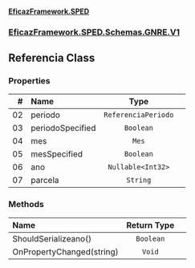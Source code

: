 #### [EficazFramework.SPED](EficazFrameworkSPED.md 'EficazFramework SPED')
### [EficazFramework.SPED.Schemas.GNRE.V1](EficazFramework.SPED.Schemas.GNRE.V1.md 'EficazFramework.SPED.Schemas.GNRE.V1')

## Referencia Class
### Properties

| # | Name | Type | |
| ---: | :--- | :---: | :--- |
| 02 | periodo | `ReferenciaPeriodo` |  |
| 03 | periodoSpecified | `Boolean` |  |
| 04 | mes | `Mes` |  |
| 05 | mesSpecified | `Boolean` |  |
| 06 | ano | `Nullable<Int32>` |  |
| 07 | parcela | `String` |  |
### Methods

| Name | Return Type | |
| :--- | :---: | :--- |
| ShouldSerializeano() | `Boolean` |  |
| OnPropertyChanged(string) | `Void` |  |
